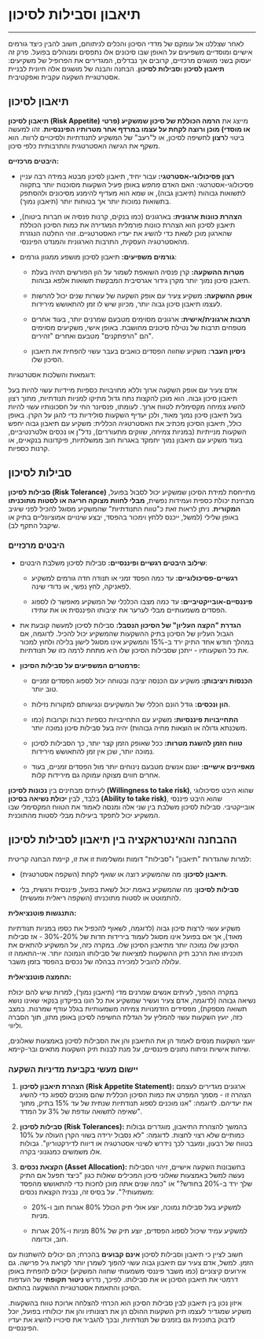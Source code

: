 
# תיאבון וסבילות לסיכון 
---

לאחר שצללנו אל עומקם של מדדי הסיכון והכלים לניתוחם, חשוב להבין כיצד גורמים אישיים ומוסדיים משפיעים על האופן שבו סיכונים אלו נתפסים ומנוהלים בפועל. פרק זה יעסוק בשני מושגים מרכזיים, קרובים אך נבדלים, המגדירים את הפרופיל של משקיעים: **תיאבון לסיכון** ו**סבילות לסיכון**. הבחנה והבנה של מושגים אלה חיונית לבניית אסטרטגיית השקעה עקבית ואפקטיבית.

## תיאבון לסיכון 

**תיאבון לסיכון (Risk Appetite)** מייצג את **הרמה הכוללת של סיכון שמשקיע (פרטי או מוסדי) מוכן ורוצה לקחת על עצמו במרדף אחר מטרותיו הפיננסיות**. זהו למעשה ביטוי ל**רצון** לחשיפה לסיכון, או ל"רעב" של המשקיע לתנודתיות ולסיכויים לרווח. הוא משקף את הגישה האסטרטגית והתרבותית כלפי סיכון.

**היבטים מרכזיים:**

- **רצון פסיכולוגי-אסטרטגי:** עבור יחיד, תיאבון לסיכון מבטא במידה רבה עניין פסיכולוגי-אסטרטגי: האם האדם _מחפש_ באופן פעיל השקעות מסוכנות יותר בתקווה לתשואות גבוהות (תיאבון גבוה), או שמא הוא מעדיף להימנע מסיכונים ולהסתפק בתשואות נמוכות יותר אך בטוחות יותר (תיאבון נמוך).
    
- **הצהרת כוונות ארגונית:** בארגונים (כמו בנקים, קרנות פנסיה או חברות ביטוח), תיאבון לסיכון הוא הצהרת כוונות פורמלית המגדירה את כמות הסיכון הכוללת שהארגון מוכן לשאת כדי להשיג את יעדיו האסטרטגיים. זוהי החלטה הנגזרת מהאסטרטגיה העסקית, התרבות הארגונית והמנדט הפיננסי.
    
- **גורמים משפיעים:** תיאבון לסיכון מושפע ממגוון גורמים:
    
    - **מטרות ההשקעה:** קרן פנסיה השואפת לשמור על הון הפורשים תהיה בעלת תיאבון סיכון נמוך יותר מקרן גידור אגרסיבית המבקשת תשואות אלפא גבוהות.
        
    - **אופק ההשקעה:** משקיע צעיר עם אופק השקעה של עשרות שנים יכול להרשות לעצמו תיאבון סיכון גבוה יותר, מכיוון שיש לו זמן להתאושש מירידות.
        
    - **תרבות ארגונית/אישית:** ארגונים מסוימים מטבעם שמרנים יותר, בעוד אחרים מטפחים תרבות של נטילת סיכונים מחושבת. באופן אישי, משקיעים מסוימים הם "הרפתקנים" מטבעם ואחרים "זהירים".
        
    - **ניסיון העבר:** משקיע שחווה הפסדים כואבים בעבר עשוי להפחית את תיאבון הסיכון שלו.
        

דוגמאות והשלכות אסטרטגיות:

אדם צעיר עם אופק השקעה ארוך וללא מחויבויות כספיות מיידיות עשוי להיות בעל תיאבון סיכון גבוה. הוא מוכן להקצות נתח גדול מתיקו למניות תנודתיות, מתוך רצון להשיג צמיחה מקסימלית לטווח ארוך. לעומתו, פנסיונר החי על חסכונותיו עשוי להיות בעל תיאבון סיכון נמוך מאוד, ולכן יעדיף השקעות סולידיות כדי להגן על הקרן. באופן כולל, תיאבון הסיכון מכתיב את האסטרטגיה הכללית: משקיע עם תיאבון גבוה יחפש השקעות מנייתיות (במניות צמיחה, שווקים מתעוררים), נדל"ן או נכסים אלטרנטיביים, בעוד משקיע עם תיאבון נמוך יתמקד באגרות חוב ממשלתיות, פיקדונות בנקאיים, או קרנות כספיות.

## סבילות לסיכון

**סבילות לסיכון  (Risk Tolerance)** מתייחסת למידת הסיכון שמשקיע יכול לסבול בפועל, מבחינת יכולת כספית ועמידות נפשית, **מבלי לחוות מצוקה חריגה או לסטות מתוכניתו המקורית**. ניתן לראות זאת כ"טווח התנודתיות" שהמשקיע מסוגל להכיל לפני שיגיב באופן שלילי (למשל, ייכנס ללחץ וימכור בהפסד, יבצע שינויים אמוציונליים בתיק או שיקבל התקף לב).

### היבטים מרכזיים

- **שילוב היבטים רגשיים ופיננסיים:** סבילות לסיכון משלבת היבטים:
    
    - **רגשיים-פסיכולוגיים:** עד כמה הפסד זמני או תנודה חדה גורמים למשקיע לפאניקה, לחץ נפשי, או נדודי שינה.
        
    - **פיננסיים-אובייקטיביים:** עד כמה מצבו הכלכלי של המשקיע מאפשר לו לספוג הפסדים משמעותיים מבלי לערער את יציבותו הפיננסית או את עתידו.
        
- **הגדרת "הקצה העליון" של הסיכון הנסבל:** סבילות לסיכון למעשה קובעת את הגבול העליון של הסיכון בתיק ההשקעות שהמשקיע יכול להכיל. לדוגמה, אם במהלך חודש אחד התיק ירד ב-15% והמשקיע אינו מסוגל לישון בלילה ולחוץ למכור את כל השקעותיו - ייתכן שסבילות הסיכון שלו היא מתחת לרמה כזו של תנודתיות.
    
- **פרמטרים המשפיעים על סבילות הסיכון:**
    
    - **הכנסות ויציבותן:** משקיע עם הכנסה יציבה ובטוחה יכול לספוג הפסדים זמניים טוב יותר.
        
    - **הון ונכסים:** גודל הונם הכללי של המשקיעים ונגישותם למקורות נזילות.
        
    - **התחייבויות פיננסיות:** משקיע עם התחייבויות כספיות רבות וקרובות (כמו משכנתא גדולה או הוצאות מחיה גבוהות) יהיה בעל סבילות סיכון נמוכה יותר.
        
    - **טווח הזמן להשגת מטרות:** ככל שאופק הזמן קצר יותר, כך הסבילות לסיכון נמוכה יותר, שכן אין זמן להתאושש מירידות.
        
    - **מאפיינים אישיים:** ישנם אנשים מטבעם נינוחים יותר מול הפסדים זמניים, בעוד אחרים חווים מצוקה עמוקה גם מירידות קלות.
        

לעיתים מבחינים בין **נכונות לסיכון (Willingness to take risk)**, שהוא היבט פסיכולוגי בלבד, לבין **יכולת נשיאה בסיכון (Ability to take risk)**, שהוא היבט פיננסי אובייקטיבי. סבילות לסיכון משלבת בין שני אלה ומנסה לאמוד את הטווח המקסימלי שבו המשקיע יכול לתפקד ביעילות מבלי לסטות מהתוכנית.

## ההבחנה והאינטראקציה בין תיאבון לסבילות לסיכון

למרות שהגדרות "תיאבון" ו"סבילות" דומות ומשלימות זו את זו, קיימת הבחנה קריטית:

- **תיאבון לסיכון:** מה שהמשקיע _רוצה_ או _שואף_ לקחת (השקפה אסטרטגית).
    
- **סבילות לסיכון:** מה שהמשקיע _באמת יכול_ לשאת בפועל, פיננסית ורגשית, בלי להתמוטט או לסטות מתוכניתו (השקפה ריאלית ומעשית).


**התנגשות פוטנציאלית:**

משקיע עשוי לרצות סיכון גבוה (לדוגמה, לשאוף להכפיל את כספו במניות תנודתיות מאוד), אך אם בפועל אינו מסוגל לעמוד בירידות חדות של 20%-30% - אז סבילות הסיכון שלו נמוכה יותר מתיאבון הסיכון שלו. במקרה כזה, על המשקיע להתאים את תוכניתו ואת הרכב תיק ההשקעות למציאות של סבילותו הנמוכה יותר. אי-התאמה זו עלולה להוביל למכירה בבהלה של נכסים בהפסד בזמן משבר.

**החמצה פוטנציאלית:**

במקרה ההפוך, לעיתים אנשים שמרנים מדי (תיאבון נמוך), למרות שיש להם יכולת נשיאה גבוהה (לדוגמה, אדם צעיר ועשיר שמשקיע את כל הונו בפיקדון בנקאי שאינו נושא תשואה מספקת), מפסידים הזדמנויות צמיחה משמעותיות בגלל עודף שמרנות. במצב כזה, יועץ השקעות עשוי להמליץ על הגדלת החשיפה לסיכון באופן מתון, תוך הסברה וליווי.

יועצי השקעות מנסים לאמוד הן את התיאבון והן את הסבילות לסיכון באמצעות שאלונים, שיחות אישיות וניתוח נתונים פיננסיים, על מנת לבנות תיק השקעות מתאים ובר-קיימא.

### יישום מעשי בקביעת מדיניות השקעה

1. **הצהרת תיאבון לסיכון (Risk Appetite Statement):** ארגונים מגדירים לעצמם הצהרה זו - מסמך המפרט את כמות הסיכון הכללית שהם מוכנים לספוג כדי להשיג את יעדיהם. לדוגמה: "אנו מוכנים לספוג תנודתיות שנתית של עד 15% בתיק, מתוך שאיפה לתשואה עודפת של 3% על המדד".
    
2. **סבילות לסיכון (Risk Tolerances):** בהמשך להצהרת התיאבון, מוגדרים גבולות כמותיים שלא רצוי לחצות. לדוגמה: "לא נסבול ירידה בשווי הקרן העולה על 10% בטווח של רבעון, ומעבר לכך נידרש לשינוי אסטרטגיה או דיווח לדירקטוריון". גבולות אלו משמשים כמנגנוני בקרה.
    
3. **הקצאת נכסים (Asset Allocation):** בחשבונות השקעה אישיים, זיהוי הסבילות נעשה למשל באמצעות שאלוני סיכון המכילים שאלות כגון "כיצד תפעל אם התיק שלך ירד ב-20% בחודש?" או "כמה שנים אתה מוכן לחכות כדי להתאושש מהפסד משמעותי?". על בסיס זה, נבנית הקצאת נכסים:
    
    - למשקיע בעל סבילות נמוכה, יוצע אולי תיק הכולל 80% אגרות חוב ו-20% מניות.
        
    - למשקיע עמיד שיכול לספוג הפסדים, יוצע תיק של 80% מניות ו-20% אגרות חוב, וכדומה.
        

חשוב לציין כי תיאבון וסבילות לסיכון **אינם קבועים** בהכרח; הם יכולים להשתנות עם הזמן. למשל, אדם צעיר עם תיאבון גבוה עשוי להפוך לשמרן יותר לקראת גיל פרישה. גם אירועים קיצוניים (כמו משבר פיננסי משמעותי שחווה המשקיע) יכולים להפחית באופן דרמטי את תיאבון הסיכון או את סבילותו. לפיכך, נדרש **ניטור תקופתי** של העדפות הסיכון והתאמת אסטרטגיית ההשקעה בהתאם.

איזון נכון בין תיאבון לבין סבילות הסיכון הוא הכרחי להצלחה ארוכת טווח בהשקעות. משקיע שמגדיר לעצמו תיק השקעות ההולם הן את רצונותיו והן את יכולותיו בפועל, יוכל לדבוק בתוכנית גם בזמנים של תנודתיות, ובכך להגביר את סיכוייו להשיג את יעדיו הפיננסיים.